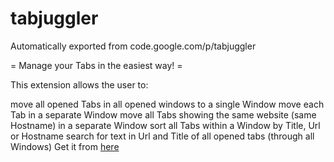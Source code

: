 # tabjuggler
Automatically exported from code.google.com/p/tabjuggler

= Manage your Tabs in the easiest way! =

This extension allows the user to:

move all opened Tabs in all opened windows to a single Window
move each Tab in a separate Window
move all Tabs showing the same website (same Hostname) in a separate Window
sort all Tabs within a Window by Title, Url or Hostname
search for text in Url and Title of all opened tabs (through all Windows)
Get it from [here](https://chrome.google.com/extensions/detail/jgiplclhploodgnkcljjgddajfbmafmp)
